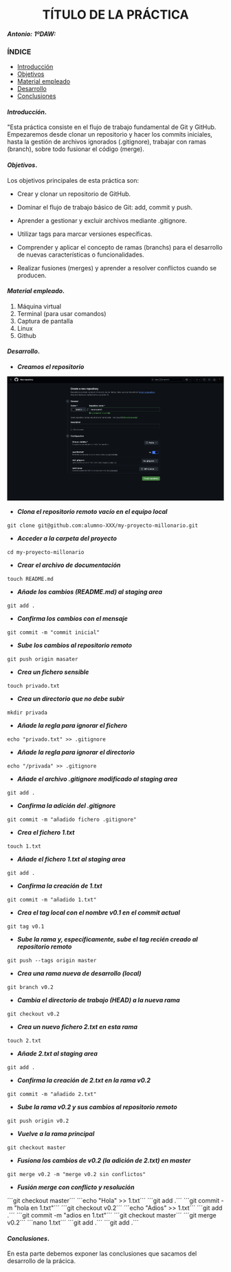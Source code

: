 
<center>

# TÍTULO DE LA PRÁCTICA


</center>

***Antonio:***
***1ºDAW:*** 

### ÍNDICE

+ [Introducción](#id1)
+ [Objetivos](#id2)
+ [Material empleado](#id3)
+ [Desarrollo](#id4)
+ [Conclusiones](#id5)


#### ***Introducción***. <a name="id1"></a>

"Esta práctica consiste en el flujo de trabajo fundamental de Git y GitHub. Empezaremos desde clonar un repositorio y hacer los commits iniciales, hasta la gestión de archivos ignorados (.gitignore), trabajar con ramas (branch), sobre todo fusionar el código (merge).

#### ***Objetivos***. <a name="id2"></a>

Los objetivos principales de esta práctica son:

- Crear y clonar un repositorio de GitHub.

- Dominar el flujo de trabajo básico de Git: add, commit y push.

- Aprender a gestionar y excluir archivos mediante .gitignore.

- Utilizar tags para marcar versiones específicas.

- Comprender y aplicar el concepto de ramas (branchs) para el desarrollo de nuevas características o funcionalidades.

- Realizar fusiones (merges) y aprender a resolver conflictos cuando se producen.

#### ***Material empleado***. <a name="id3"></a>

1. Máquina virtual
2. Terminal (para usar comandos)
3. Captura de pantalla
4. Linux
5. Github 

#### ***Desarrollo***. <a name="id4"></a>

- ***Creamos el repositorio*** 

![Mi Foto](img/crear-repo.png)


- ***Clona el repositorio remoto vacío en el equipo local***

```git clone git@github.com:alumno-XXX/my-proyecto-millonario.git```
- ***Acceder a la carpeta del proyecto***

```cd my-proyecto-millonario```
- ***Crear el archivo de documentación***

```touch README.md```
- ***Añade los cambios (README.md) al staging area***

```git add .```
- ***Confirma los cambios con el mensaje***

```git commit -m "commit inicial"```
- ***Sube los cambios al repositorio remoto***

```git push origin masater```

- ***Crea un fichero sensible***

```touch privado.txt```
- ***Crea un directorio que no debe subir***

```mkdir privada```
- ***Añade la regla para ignorar el fichero***

```echo "privado.txt" >> .gitignore```
- ***Añade la regla para ignorar el directorio***

```echo "/privada" >> .gitignore```
- ***Añade el archivo .gitignore modificado al staging area***

```git add .```
- ***Confirma la adición del .gitignore***

```git commit -m "añadido fichero .gitignore"```
- ***Crea el fichero 1.txt***

```touch 1.txt```
- ***Añade el fichero 1.txt al staging area***

```git add .```
- ***Confirma la creación de 1.txt***

```git commit -m "añadido 1.txt"```
- ***Crea el tag local con el nombre v0.1 en el commit actual***

```git tag v0.1```
- ***Sube la rama y, específicamente, sube el tag recién creado al repositorio remoto***

```git push --tags origin master```
- ***Crea una rama nueva de desarrollo (local)***

```git branch v0.2```
- ***Cambia el directorio de trabajo (HEAD) a la nueva rama***

```git checkout v0.2```
- ***Crea un nuevo fichero 2.txt en esta rama***

```touch 2.txt```
- ***Añade 2.txt al staging area***

```git add .```
- ***Confirma la creación de 2.txt en la rama v0.2***

```git commit -m "añadido 2.txt"```
- ***Sube la rama v0.2 y sus cambios al repositorio remoto***

```git push origin v0.2```
- ***Vuelve a la rama principal***

```git checkout master```
- ***Fusiona los cambios de v0.2 (la adición de 2.txt) en master***

```git merge v0.2 -m "merge v0.2 sin conflictos"```
- ***Fusión merge con conflicto y resolución***

´´´git checkout master´´´
´´´echo "Hola" >> 1.txt´´´
´´´git add .´´´
´´´git commit -m "hola en 1.txt"´´´
´´´git checkout v0.2´´´
´´´echo "Adios" >> 1.txt´´´
´´´git add .´´´
´´´git commit -m "adios en 1.txt"´´´
´´´git checkout master´´´
´´´git merge v0.2´´´
´´´nano 1.txt´´´
´´´git add .´´´
´´´git add .```

#### ***Conclusiones***. <a name="id5"></a>

En esta parte debemos exponer las conclusiones que sacamos del desarrollo de la prácica.
